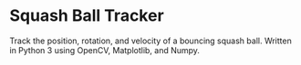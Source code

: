 # Squash Ball Tracker
Track the position, rotation, and velocity of a bouncing squash ball.
Written in Python 3 using OpenCV, Matplotlib, and Numpy.
